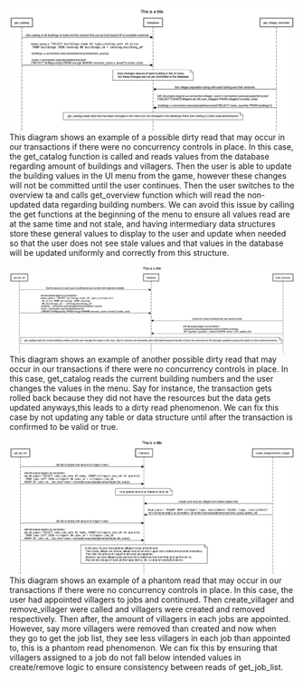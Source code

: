 ![alt text](image.png)
This diagram shows an example of a possible dirty read that may occur in our transactions if there were no concurrency controls in place. In this case, the get_catalog function is called and reads values from the database regarding amount of buildings and villagers. Then the user is able to update the building values in the UI menu from the game, however these changes will not be committed until the user continues. Then the user switches to the overview ta and calls get_overview function which will read the non-updated data regarding building numbers. We can avoid this issue by calling the get functions at the beginning of the menu to ensure all values read are at the same time and not stale, and having intermediary data structures store these general values to display to the user and update when needed so that the user does not see stale values and that values in the database will be updated uniformly and correctly from this structure.

![alt text](image-1.png)
This diagram shows an example of another possible dirty read that may occur in our transactions if there were no concurrency controls in place. In this case, get_catalog reads the current building numbers and the user changes the values in the menu. Say for instance, the transaction gets rolled back because they did not have the resources but the data gets updated anyways,this leads to a dirty read phenomenon. We can fix this case by not updating any table or data structure until after the transaction is confirmed to be valid or true.

![alt text](image-2.png)
This diagram shows an example of a phantom read that may occur in our transactions if there were no concurrency controls in place. In this case, the user had appointed villagers to jobs and continued. Then create_villager and remove_villager were called and villagers were created and removed respectively. Then after, the amount of villagers in each jobs are appointed. However, say more villagers were removed than created and now when they go to get the job list, they see less villagers in each job than appointed to, this is a phantom read phenomenon. We can fix this by ensuring that villagers assigned to a job do not fall below intended values in create/remove logic to ensure consistency between reads of get_job_list.